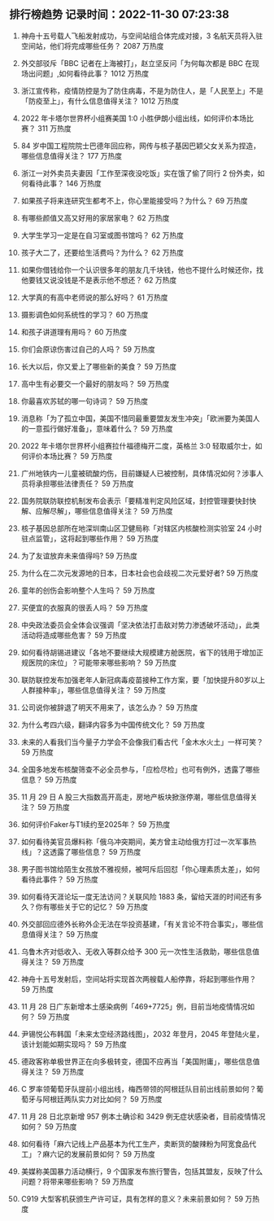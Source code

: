 
## 排行榜趋势 记录时间：2022-11-30 07:23:38
  
  1. 神舟十五号载人飞船发射成功，与空间站组合体完成对接，3 名航天员将入驻空间站，他们将完成哪些任务？ 2087 万热度
    
  2. 外交部驳斥「BBC 记者在上海被打」，赵立坚反问「为何每次都是 BBC 在现场出问题」,如何看待此事？ 1012 万热度
    
  3. 浙江宣传称，疫情防控是为了防住病毒，不是为防住人，是「人民至上」不是「防疫至上」，有什么信息值得关注？ 1012 万热度
    
  4. 2022 年卡塔尔世界杯小组赛美国 1:0 小胜伊朗小组出线，如何评价本场比赛？ 311 万热度
    
  5. 84 岁中国工程院院士巴德年回应称，网传与核子基因巴颖父女关系为捏造，哪些信息值得关注？ 177 万热度
    
  6. 浙江一对外卖员夫妻因「工作至深夜没吃饭」实在饿了偷了同行 2 份外卖，如何看待此事？ 146 万热度
    
  7. 如果孩子将来连研究生都考不上，你心里能接受吗？为什么？ 69 万热度
    
  8. 有哪些颜值又高又好用的家居家电？ 62 万热度
    
  9. 大学生学习一定是在自习室或图书馆吗？ 62 万热度
    
  10. 孩子大二了，还要给生活费吗？为什么？ 62 万热度
    
  11. 如果你借钱给你一个认识很多年的朋友几千块钱，他也不提什么时候还你，找他要钱又说没钱是不是表示他不想还？ 62 万热度
    
  12. 大学真的有高中老师说的那么好吗？ 61 万热度
    
  13. 摄影调色如何系统性的学习？ 60 万热度
    
  14. 和孩子讲道理有用吗？ 60 万热度
    
  15. 你们会原谅伤害过自己的人吗？ 59 万热度
    
  16. 长大以后，你又爱上了哪些新的美食？ 59 万热度
    
  17. 高中生有必要交一个最好的朋友吗？ 59 万热度
    
  18. 你最喜欢苏轼的哪一句诗词？ 59 万热度
    
  19. 消息称「为了孤立中国，美国不惜同最重要盟友发生冲突」「欧洲要为美国人的一意孤行做好准备」，意味着什么？ 59 万热度
    
  20. 2022 年卡塔尔世界杯小组赛拉什福德梅开二度，英格兰 3:0 轻取威尔士，如何评价本场比赛？ 59 万热度
    
  21. 广州地铁内一儿童被硫酸灼伤，目前嫌疑人已被控制，具体情况如何？涉事人员将承担哪些法律责任？ 59 万热度
    
  22. 国务院联防联控机制发布会表示「要精准判定风险区域，封控管理要快封快解、应解尽解」，哪些信息值得关注？ 59 万热度
    
  23. 核子基因总部所在地深圳南山区卫健局称「对辖区内核酸检测实验室 24 小时驻点监管」，这将起到哪些作用？ 59 万热度
    
  24. 为了友谊放弃未来值得吗? 59 万热度
    
  25. 为什么在二次元发源地的日本，日本社会也会歧视二次元爱好者? 59 万热度
    
  26. 童年的创伤会影响整个人生吗？ 59 万热度
    
  27. 买便宜的衣服真的很丢人吗？ 59 万热度
    
  28. 中央政法委员会全体会议强调「坚决依法打击敌对势力渗透破坏活动」，此类活动将造成哪些危害？ 59 万热度
    
  29. 如何看待胡锡进建议「各地不要继续大规模建方舱医院，省下的钱用于增加正规医院的床位」？可能带来哪些影响？ 59 万热度
    
  30. 联防联控发布加强老年人新冠病毒疫苗接种工作方案，要「加快提升80岁以上人群接种率」，哪些信息值得关注？ 59 万热度
    
  31. 公司说你被辞退了明天不用来了，该怎么办？ 59 万热度
    
  32. 为什么考四六级，翻译内容多为中国传统文化？ 59 万热度
    
  33. 未来的人看我们当今量子力学会不会像我们看古代「金木水火土」一样可笑？ 59 万热度
    
  34. 全国多地发布核酸筛查不必全员参与，「应检尽检」也可有例外，透露了哪些信息？ 59 万热度
    
  35. 11 月 29 日 A 股三大指数高开高走，房地产板块掀涨停潮，哪些信息值得关注？ 59 万热度
    
  36. 如何评价Faker与T1续约至2025年？ 59 万热度
    
  37. 如何看待美官员爆料称「俄乌冲突期间，美方曾主动给俄方打过一次军事热线」？这透露了哪些信息？ 59 万热度
    
  38. 男子图书馆给陌生女孩放不雅视频，被呵斥后回怼「你心理素质太差」，如何看待此事件？ 59 万热度
    
  39. 如何看待天涯论坛一度无法访问？关联风险 1883 条，留给天涯的时间还有多久？你有哪些关于它的记忆？ 59 万热度
    
  40. 外交部回应德外长称外企无法在华投资基建，「有关言论不符合事实」，哪些信息值得关注？ 59 万热度
    
  41. 乌鲁木齐对低收入、无收入等群众给予 300 元一次性生活救助，哪些信息值得关注？ 59 万热度
    
  42. 神舟十五号发射后，空间站将实现首次两艘载人船停靠，将起到哪些作用？ 59 万热度
    
  43. 11 月 28 日广东新增本土感染病例「469+7725」例，目前当地疫情情况如何？ 59 万热度
    
  44. 尹锡悦公布韩国「未来太空经济路线图」，2032 年登月，2045 年登陆火星，该计划能如期实现吗？ 59 万热度
    
  45. 德政客称单极世界正在向多极转变，德国不应再当「美国附庸」，哪些信息值得关注？ 59 万热度
    
  46. C 罗率领葡萄牙队提前小组出线，梅西带领的阿根廷队目前出线前景如何？葡萄牙与阿根廷两队实力对比如何？ 59 万热度
    
  47. 11 月 28 日北京新增 957 例本土确诊和 3429 例无症状感染者，目前疫情情况如何？ 59 万热度
    
  48. 如何看待「麻六记线上产品基本为代工生产，卖断货的酸辣粉为阿宽食品代工」？麻六记的发展前景如何？ 59 万热度
    
  49. 美媒称美国暴力活动横行，9 个国家发布旅行警告，包括其盟友，反映了什么问题？将带来哪些影响？ 59 万热度
    
  50. C919 大型客机获颁生产许可证，具有怎样的意义？未来前景如何？ 59 万热度
    
